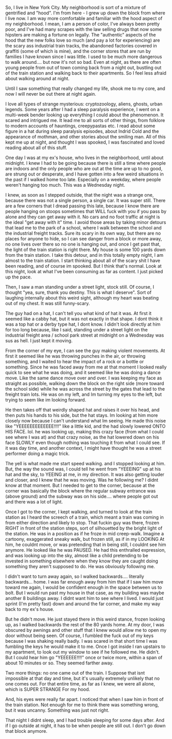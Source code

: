 So, I live in New York City. My neighborhood is sort of a mixture of gentrified and "hood". I'm from here - I grew up down the block from where I live now. I am way more comfortable and familiar with the hood aspect of my neighborhood. I mean, I am a person of color, I've always been pretty poor, and I've had many scrapes with the law selling drugs that now some hipsters are making a fortune on legally. The "authentic" aspects of the hood that the new folks love so much (and pay a lot for experiencing) are the scary ass industrial train tracks, the abandoned factories covered in graffiti (some of which is mine), and the corner stores that are run by families I have known since I was little.  I used to be much more dangerous to walk around.... but now it's not so bad. Even at night, as there are often young people from out of town coming back from a night out, bustling out of the train station and walking back to their apartments. So I feel less afraid about walking around at night. 

Until I saw something that really changed my life, shook me to my core, and now I will never be out there at night again. 

I love all types of strange mysterious: cryptozoology, aliens, ghosts, urban legends. Some years after I had a sleep paralysis experience, I went on a multi-week bender looking up everything I could about the phenomenon. It scared and intrigued me. It lead me to all sorts of other things, from folklore to modern accounts of hauntings, creepypastas etc. I read about some figure in a hat during sleep paralysis episodes, about Indrid Cold and the appearance of mothman, and other stories about the smiling man. All of this kept me up at night, and thought I was spooked, I was fascinated and loved reading about all of this stuff. 

One day I was at my ex's house, who lives in the neighborhood, until about midnight. I knew I had to be going because there is still a time where people are indoors and the only people who are out at the time are up to no good, are strung out or desperate, and I have gotten into a few weird situations in the past if I walked home too late. Especially on a weekday, where people weren't hanging too much. This was a Wednesday night. 

I knew, as soon as I stepped outside, that the night was a strange one, because there was not a single person, a single car. It was super still. There are a few corners that I dread passing this late, because I know there are people hanging on stoops sometimes that WILL fuck with you if you pass by alone and they can get away with it. No cars and no foot traffic at night is the ideal "get away with it" time. I avoid those areas by taking minor detours that lead me to the park of a school, where I walk between the school and the industrial freight tracks. Sure its scary in its own way, but there are no places for anyone to hide, so I can see danger from a block or more away, no one lives over there so no one is hanging out, and once I get past that, the light of the train station is right there. My house is some 100 yards down from the train station. I take this detour, and in this totally empty night, I am almost to the train station. I start thinking about all of the scary shit I have been reading, and of course im spooked. But I think that's normal. Look at this night, look at what I've been consuming as far as content. I just picked up the pace. 

Then, I saw a man standing under a street light, stock still. Of course, I thought "yea, sure, thank you destiny. This is what I deserve". Sort of laughing internally about this weird sight, although my heart was beating out of my chest. It was still funny-scary. 

The guy had on a hat, I can't tell you what kind of hat it was. At first it seemed like a cabby hat, but it was not exactly in that shape. I dont think it was a top hat or a derby type hat, I dont know. I didn't look directly at him for too long because, like I said, standing under a street light on the industrial freight area / school park street at midnight on a Wednesday was sus as hell. I just kept it moving. 

From the corner of my eye, I can see the guy making violent movements. At first it seemed like he was throwing punches in the air, or throwing something, and I waited to hear the impact of a rock or a bottle or something. Since he was faced away from me at that moment I looked really quick to see what he was doing, and it seemed like he was doing a dance move. Like the same dance move over and over. I was keeping my face as straight as possible, walking down the block on the right side (more toward the school side) while he was across the street by the gates that lead to the freight train lots. He was on my left, and Im turning my eyes to the left, but trying to seem like im looking forward. 

He then takes off that weirdly shaped hat and raises it over his head, and then puts his hands to his side, but the hat stays. Im looking at him more closely now because I can't understand what Im seeing. He made this noise like "YEEEEEEEEEEEEE!!!!" like a little kid, and the had slowly lowered ONTO HIS FACE. lol. he was looking up, making this crazy face (from what I could see where I was at) and that crazy noise, as the hat lowered down on his face SLOWLY even though nothing was touching it from what I could see. If it was day time, and another context, I might have thought he was a street performer doing a magic trick. 

The yell is what made me start speed walking. and I stopped looking at him. But, the way the sound was, I could tell he went from "YEEEING" up at his hat and the sky, to YEEING at me, in my direction. It was also getting louder and closer, and I knew that he was moving. Was he following me? I didnt know at that moment. But I needed to get to the corner, because at the corner was basically the block where the regular subway entrance was (above ground) and the subway was on his side.... where people got out and there was a lot of light. 

Once I got to the corner, I kept walking, and turned to look at the train station as I heard the screech of a train, which meant a train was coming in from either direction and likely to stop. That fuckin guy was there, frozen RIGHT in front of the station steps, sort of silhouetted by the bright light of the station. He was in a position as if he froze in mid creep-walk. Imagine a cartoony, exaggerated sneaky walk, but frozen still, as if in my LOOKING At him, he couldnt move, or was pretending that in being still, I couldnt see him anymore. He looked like he was PAUSED. He had this enthralled expression, and was looking up into the sky, almost like a child  pretending to be invested in something elsewhere when they know they are caught doing something they aren't supposed to do. He was obviously following me. 

I didn't want to turn away again, so I walked backwards.... literally backwards... home. I was far enough away from him that if I saw him move toward me again, I would be confident enough in the space between us to bolt. But I would run past my house in that case, as my building was maybe another 8 buildings away. I didnt want him to see where I lived. I would just sprint (I'm pretty fast) down and around the far corner, and make my way back to my ex's house. 

But he didn't move. He just stayed there in this weird stance, frozen looking up, as I walked backwards the rest of the 80 yards home. At my door, I was obscured by awnings and other stuff that I knew would allow me to open my door without being seen. Of course, I fumbled the fuck out of my keys because I was shaking really badly. I was scared in that short time I was fumbling the keys he would make it to me. Once I got inside I ran upstairs to my apartment, to look out my window to see if he followed me. He didn't. But I could hear him go "YEEEEEE!!!!" once or twice more, within a span of about 10 minutes or so. They seemed farther away. 

Two more things: no one came out of the train. I Suppose that isnt impossible at that day and time, but it's usually extremely unlikely that no one comes out. For that entire time, as far as I knew, we were all alone, which is SUPER STRANGE For my hood. 

And, his eyes were really far apart. I noticed that when I saw him in front of the train station. Not enough for me to think there was something wrong, but it was uncanny. Something was just not right. 

That night I didnt sleep, and I had trouble sleeping for some days after. And if I go outside at night, it has to be when people are still out. I don't go down that block anymore.